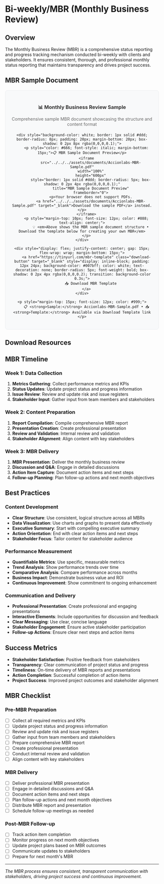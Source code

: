 # Bi-weekly/MBR (Monthly Business Review)

## Overview

The Monthly Business Review (MBR) is a comprehensive status reporting and progress tracking mechanism conducted bi-weekly with clients and stakeholders. It ensures consistent, thorough, and professional monthly status reporting that maintains transparency and drives project success.



## MBR Sample Document

<div style="text-align: center; margin: 20px 0; padding: 20px; background-color: #f8f9fa; border-radius: 8px; border: 1px solid #e9ecef;">
    <div style="margin-bottom: 15px;">
        <h3 style="color: #333; margin-bottom: 10px;">📊 Monthly Business Review Sample</h3>
        <p style="color: #666; margin-bottom: 20px;">Comprehensive sample MBR document showcasing the structure and content format</p>
    </div>

    <div style="background-color: white; border: 1px solid #ddd; border-radius: 8px; padding: 20px; margin-bottom: 20px; box-shadow: 0 2px 8px rgba(0,0,0,0.1);">
        <p style="color: #666; font-style: italic; margin-bottom: 15px;">📋 MBR Sample Document Preview</p>
        <iframe
            src="../../../assets/documents/Accionlabs-MBR-Sample.pdf"
            width="100%"
            height="600px"
            style="border: 1px solid #ddd; border-radius: 5px; box-shadow: 0 2px 4px rgba(0,0,0,0.1);"
            title="MBR Sample Document Preview"
            frameborder="0">
            <p>Your browser does not support PDFs.
            <a href="../../../assets/documents/Accionlabs-MBR-Sample.pdf" target="_blank">Download the sample PDF</a> instead.</p>
        </iframe>
        <p style="margin-top: 10px; font-size: 12px; color: #888; text-align: center;">
            💡 <em>Above shows the MBR sample document structure • Download the template below for creating your own MBR</em>
        </p>
    </div>

    <div style="display: flex; justify-content: center; gap: 15px; flex-wrap: wrap; margin-bottom: 15px;">
        <a href="https://tinyurl.com/mbr-template" class="download-button" target="_blank" style="display: inline-block; padding: 12px 24px; background-color: #007bff; color: white; text-decoration: none; border-radius: 5px; font-weight: bold; box-shadow: 0 2px 4px rgba(0,0,0,0.2); transition: background-color 0.3s;">
            📥 Download MBR Template
        </a>
    </div>

    <p style="margin-top: 15px; font-size: 12px; color: #999;">
        📋 <strong>Sample:</strong> Accionlabs-MBR-Sample.pdf • 📥 <strong>Template:</strong> Available via Download Template link
    </p>
</div>

## Download Resources

## MBR Timeline

### **Week 1: Data Collection**
1. **Metrics Gathering**: Collect performance metrics and KPIs
2. **Status Updates**: Update project status and progress information
3. **Issue Review**: Review and update risk and issue registers
4. **Stakeholder Input**: Gather input from team members and stakeholders

### **Week 2: Content Preparation**
1. **Report Compilation**: Compile comprehensive MBR report
2. **Presentation Creation**: Create professional presentation
3. **Review and Validation**: Internal review and validation
4. **Stakeholder Alignment**: Align content with key stakeholders

### **Week 3: MBR Delivery**
1. **MBR Presentation**: Deliver the monthly business review
2. **Discussion and Q&A**: Engage in detailed discussions
3. **Action Item Capture**: Document action items and next steps
4. **Follow-up Planning**: Plan follow-up actions and next month objectives

## Best Practices

### **Content Development**
- **Clear Structure**: Use consistent, logical structure across all MBRs
- **Data Visualization**: Use charts and graphs to present data effectively
- **Executive Summary**: Start with compelling executive summary
- **Action Orientation**: End with clear action items and next steps
- **Stakeholder Focus**: Tailor content for stakeholder audience

### **Performance Measurement**
- **Quantifiable Metrics**: Use specific, measurable metrics
- **Trend Analysis**: Show performance trends over time
- **Comparative Analysis**: Compare performance across months
- **Business Impact**: Demonstrate business value and ROI
- **Continuous Improvement**: Show commitment to ongoing enhancement

### **Communication and Delivery**
- **Professional Presentation**: Create professional and engaging presentations
- **Interactive Elements**: Include opportunities for discussion and feedback
- **Clear Messaging**: Use clear, concise language
- **Stakeholder Engagement**: Ensure active stakeholder participation
- **Follow-up Actions**: Ensure clear next steps and action items

## Success Metrics

- **Stakeholder Satisfaction**: Positive feedback from stakeholders
- **Transparency**: Clear communication of project status and progress
- **Timeliness**: On-time delivery of MBR reports and presentations
- **Action Completion**: Successful completion of action items
- **Project Success**: Improved project outcomes and stakeholder alignment

## MBR Checklist

### **Pre-MBR Preparation**
- [ ] Collect all required metrics and KPIs
- [ ] Update project status and progress information
- [ ] Review and update risk and issue registers
- [ ] Gather input from team members and stakeholders
- [ ] Prepare comprehensive MBR report
- [ ] Create professional presentation
- [ ] Conduct internal review and validation
- [ ] Align content with key stakeholders

### **MBR Delivery**
- [ ] Deliver professional MBR presentation
- [ ] Engage in detailed discussions and Q&A
- [ ] Document action items and next steps
- [ ] Plan follow-up actions and next month objectives
- [ ] Distribute MBR report and presentation
- [ ] Schedule follow-up meetings as needed

### **Post-MBR Follow-up**
- [ ] Track action item completion
- [ ] Monitor progress on next month objectives
- [ ] Update project plans based on MBR outcomes
- [ ] Communicate updates to stakeholders
- [ ] Prepare for next month's MBR

---

*The MBR process ensures consistent, transparent communication with stakeholders, driving project success and continuous improvement.*
